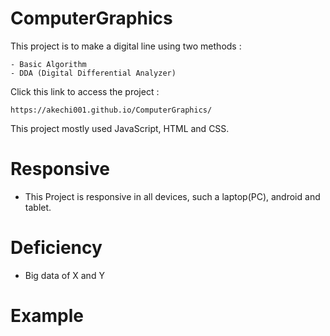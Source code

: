# ComputerGraphics

This project is to make a digital line using two methods :
```
- Basic Algorithm
- DDA (Digital Differential Analyzer)
```

Click this link to access the project : 
```
https://akechi001.github.io/ComputerGraphics/
```
This project mostly used JavaScript, HTML and CSS.

# Responsive
- This Project is responsive in all devices, such a laptop(PC), android and tablet.

# Deficiency
- Big data of X and Y

# Example
